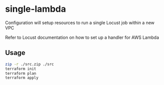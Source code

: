 # single-lambda

Configuration will setup resources to run a single Locust job within a new VPC

Refer to Locust documentation on how to set up a handler for AWS Lambda

## Usage

```sh
zip -r ./src.zip ./src
terraform init
terraform plan
terraform apply
```